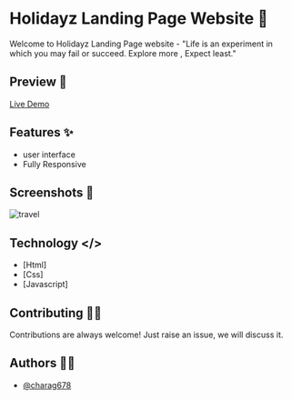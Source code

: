 # Holidayz Landing Page Website 🚗

Welcome to Holidayz Landing Page website - "Life is an experiment in which you may fail or succeed. Explore more , Expect least."


## Preview 👀

[Live Demo](https://exploringearthattractions.netlify.app/)

## Features ✨

- user interface
- Fully Responsive


## Screenshots 📸

![travel](https://github.com/user-attachments/assets/55459af5-f689-4509-acf3-c69e62bc1fe9)


## Technology </>

* [Html]
* [Css]
* [Javascript]


## Contributing 🤝🏼

Contributions are always welcome!
Just raise an issue, we will discuss it.


## Authors ✍🏻

- [@charag678](https://www.github.com/charag678)
